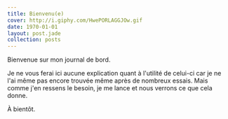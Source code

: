 ```yaml
---
title: Bienvenu(e)
cover: http://i.giphy.com/HwePORLAGGJOw.gif
date: 1970-01-01
layout: post.jade
collection: posts
---
```


Bienvenue sur mon journal de bord.

Je ne vous ferai ici aucune explication quant à l'utilité de celui-ci car je ne l'ai même pas encore trouvée même après de nombreux essais. Mais comme j'en ressens le besoin, je me lance et nous verrons ce que cela donne.

À bientôt.
